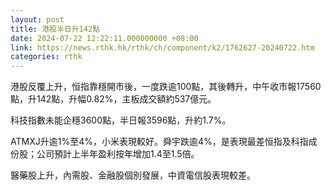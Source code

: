 ```yaml
---
layout: post
title: 港股半日升142點
date: 2024-07-22 12:22:11.000000000 +08:00
link: https://news.rthk.hk/rthk/ch/component/k2/1762627-20240722.htm
categories: rthk
---
```


港股反覆上升，恒指靠穩開市後，一度跌逾100點，其後轉升，中午收市報17560點，升142點，升幅0.82%，主板成交額約537億元。

科技指數未能企穩3600點，半日報3596點，升約1.7%。

ATMXJ升逾1%至4%，小米表現較好。舜宇跌逾4%，是表現最差恒指及科指成份股；公司預計上半年盈利按年增加1.4至1.5倍。

醫藥股上升，內需股、金融股個別發展，中資電信股表現較差。
